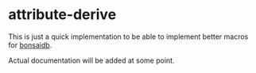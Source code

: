 # attribute-derive

This is just a quick implementation to be able to implement better macros for
[bonsaidb](https://github.com/khonsulabs/bonsaidb).

Actual documentation will be added at some point.

